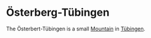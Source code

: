 # Österberg-Tübingen

The Österbert-Tübingen is a small [Mountain](130100004.md) in [Tübingen](2000001).
